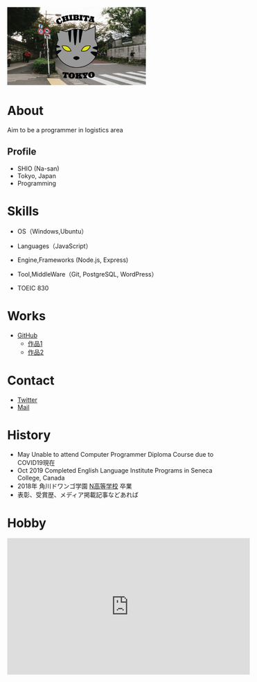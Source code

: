<img src="chibita-top.png" width="320">

# About
Aim to be a programmer in logistics area

## Profile
- SHIO (Na-san)
- Tokyo, Japan
- Programming

# Skills
- OS（Windows,Ubuntu）
- Languages（JavaScript）
- Engine,Frameworks (Node.js, Express)
- Tool,MiddleWare（Git, PostgreSQL, WordPress）

- TOEIC 830

# Works
- [GitHub](https://github.com/shio0626)
  - [作品1](作品1のURL)
  - [作品2](作品2のURL)

# Contact
- [Twitter](https://twitter.com/Nasan31260617)
- [Mail](shiomidegawa3462@yahoo.co.jp)

# History
- May Unable to attend Computer Programmer Diploma Course due to COVID19現在
- Oct 2019 Completed English Language Institute Programs in Seneca College, Canada
- 2018年 角川ドワンゴ学園 [N高等学校](URL) 卒業
- 表彰、受賞歴、メディア掲載記事などあれば

# Hobby
<iframe width="560" height="315" src="https://www.youtube.com/embed/H_-9X2MahXM" frameborder="0" allow="accelerometer; autoplay; encrypted-media; gyroscope; picture-in-picture" allowfullscreen></iframe>

